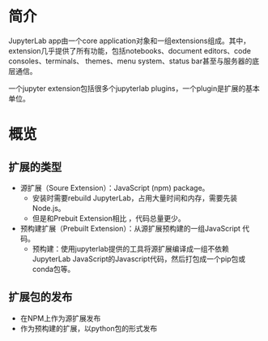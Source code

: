 # 简介

JupyterLab app由一个core application对象和一组extensions组成。其中，extension几乎提供了所有功能，包括notebooks、document editors、code consoles、terminals、 themes、menu system、status bar甚至与服务器的底层通信。

一个jupyter extension包括很多个jupyterlab plugins，一个plugin是扩展的基本单位。

# 概览

## 扩展的类型

- 源扩展（Soure Extension）：JavaScript (npm) package。
  - 安装时需要rebuild JupyterLab，占用大量时间和内存，需要先装Node.js。
  - 但是和Prebuit Extension相比 ，代码总量更少。
- 预构建扩展（Prebuilt Extension）：从源扩展预构建的一组JavaScript 代码。
  - 预构建：使用jupyterlab提供的工具将源扩展编译成一组不依赖JupyterLab JavaScript的Javascript代码，然后打包成一个pip包或conda包等。

## 扩展包的发布

- 在NPM上作为源扩展发布
- 作为预构建的扩展，以python包的形式发布



